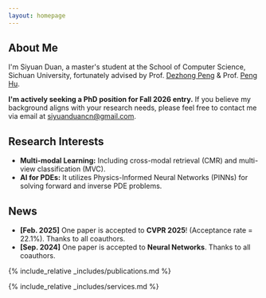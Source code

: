 ```yaml
---
layout: homepage
---
```


## About Me

I'm Siyuan Duan, a master's student at the School of Computer Science, Sichuan University, fortunately advised by Prof. [Dezhong Peng](https://cs.scu.edu.cn/info/1282/13563.htm) & Prof. [Peng Hu](https://penghu-cs.github.io).

**I'm actively seeking a PhD position for Fall 2026 entry.** If you believe my background aligns with your research needs, please feel free to contact me via email at siyuanduancn@gmail.com.

## Research Interests

- **Multi-modal Learning:** Including cross-modal retrieval (CMR) and multi-view classification (MVC).
- **AI for PDEs:** It utilizes Physics-Informed Neural Networks (PINNs) for solving forward and inverse PDE problems.

## News

- **[Feb. 2025]** One paper is accepted to **CVPR 2025**! (Acceptance rate = 22.1%). Thanks to all coauthors.
- **[Sep. 2024]** One paper is accepted to **Neural Networks**. Thanks to all coauthors.

{% include_relative _includes/publications.md %}

{% include_relative _includes/services.md %}
